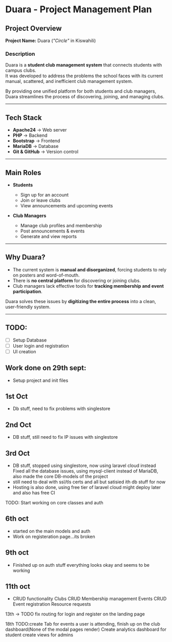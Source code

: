 # Duara - Project Management Plan

## Project Overview
**Project Name:** Duara (*"Circle"* in Kiswahili)

###  Description
Duara is a **student club management system** that connects students with campus clubs.  
It was developed to address the problems the school faces with its current manual, scattered, and inefficient club management system.  

By providing one unified platform for both students and club managers, Duara streamlines the process of discovering, joining, and managing clubs.

---

## Tech Stack
- **Apache24** → Web server  
- **PHP** → Backend  
- **Bootstrap** → Frontend  
- **MariaDB** → Database  
- **Git & GitHub** → Version control  

---

## Main Roles

- **Students**
  - Sign up for an account  
  - Join or leave clubs  
  - View announcements and upcoming events  

- **Club Managers**
  - Manage club profiles and membership  
  - Post announcements & events  
  - Generate and view reports  

---

## Why Duara?

- The current system is **manual and disorganized**, forcing students to rely on posters and word-of-mouth.  
- There is **no central platform** for discovering or joining clubs.  
- Club managers lack effective tools for **tracking membership and event participation**.  

 Duara solves these issues by **digitizing the entire process** into a clean, user-friendly system.  

---
## TODO:
- [ ] Setup Database
- [ ] User login and registration
- [ ] UI creation

## Work done on 29th sept:
- Setup project and init files

## 1st Oct
- Db stuff, need to fix problems with singlestore

## 2nd Oct
- DB stuff,
still need to fix IP issues with singlestore
## 3rd Oct
- DB stuff, stopped using singlestore, now using laravel cloud instead
Fixed all the database issues, using mysql-client instead of MariaDB, also made the core DB-models of the project
- still need to deal with ssl/tls certs and all but satisied ith db stuff for now
- Hosting is also done, using free tier of laravel cloud might deploy later and also has free CI

TODO: Start working on core classes and auth

## 6th oct
- started on the main models and auth
- Work on registeration page...its broken

## 9th oct
- Finished up on auth stuff everything looks okay and seems to be working

## 11th oct
- CRUD functionality
Clubs CRUD
Membership management
Events CRUD
Event registration
Resource requests


13th -> TODO fix routing for login and register on the landing page

18th TODO:create Tab for events a user is attending, finish up on the club dashboard(None of the modal pages render)
        Create analytics dashboard for student
        create views for admins



